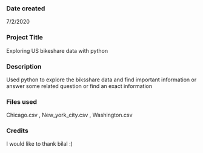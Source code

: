 ### Date created
7/2/2020

### Project Title
Exploring US bikeshare data with python

### Description
Used python to explore the biksshare data and find important information or answer some related question or find an exact information 

### Files used
Chicago.csv
, New_york_city.csv
, Washington.csv


### Credits
I would like to thank bilal :)